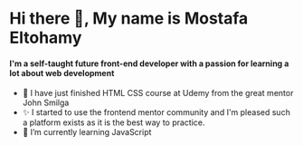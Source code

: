 <h1>Hi there 👋,  My name is Mostafa Eltohamy</h1>
<h4>I'm a self-taught future front-end developer with a passion for learning a lot about web development </h4>

     
- 🔭 I have just finished HTML CSS course at Udemy from the great mentor John Smilga 
- ✨ I started to use the frontend mentor community and I'm pleased such a platform exists as it is the best way to practice.
- 🌱 I’m currently learning JavaScript 
